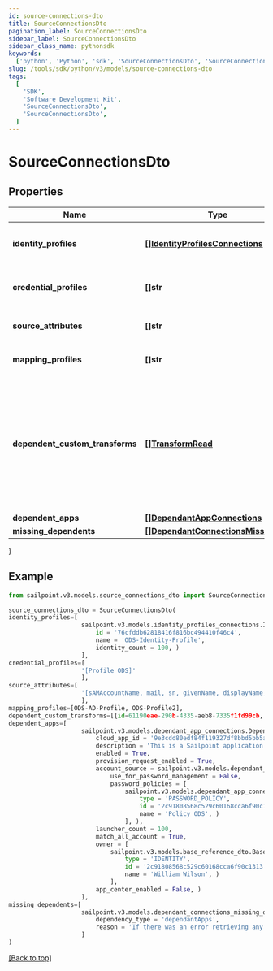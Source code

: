 ```yaml
---
id: source-connections-dto
title: SourceConnectionsDto
pagination_label: SourceConnectionsDto
sidebar_label: SourceConnectionsDto
sidebar_class_name: pythonsdk
keywords:
  ['python', 'Python', 'sdk', 'SourceConnectionsDto', 'SourceConnectionsDto']
slug: /tools/sdk/python/v3/models/source-connections-dto
tags:
  [
    'SDK',
    'Software Development Kit',
    'SourceConnectionsDto',
    'SourceConnectionsDto',
  ]
---
```


# SourceConnectionsDto

## Properties

| Name | Type | Description | Notes |
| --- | --- | --- | --- |
| **identity_profiles** | [**[]IdentityProfilesConnections**](identity-profiles-connections) | The IdentityProfile attached to this source | [optional] |
| **credential_profiles** | **[]str** | Name of the CredentialProfile attached to this source | [optional] |
| **source_attributes** | **[]str** | The attributes attached to this source | [optional] |
| **mapping_profiles** | **[]str** | The profiles attached to this source | [optional] |
| **dependent_custom_transforms** | [**[]TransformRead**](transform-read) | A list of custom transforms associated with this source. A transform will be considered associated with a source if any attributes of the transform specify the source as the sourceName. | [optional] |
| **dependent_apps** | [**[]DependantAppConnections**](dependant-app-connections) |  | [optional] |
| **missing_dependents** | [**[]DependantConnectionsMissingDto**](dependant-connections-missing-dto) |  | [optional] |

}

## Example

```python
from sailpoint.v3.models.source_connections_dto import SourceConnectionsDto

source_connections_dto = SourceConnectionsDto(
identity_profiles=[
                    sailpoint.v3.models.identity_profiles_connections.IdentityProfilesConnections(
                        id = '76cfddb62818416f816bc494410f46c4',
                        name = 'ODS-Identity-Profile',
                        identity_count = 100, )
                    ],
credential_profiles=[
                    '[Profile ODS]'
                    ],
source_attributes=[
                    '[sAMAccountName, mail, sn, givenName, displayName, employeeNumber, manager, telephoneNumber]'
                    ],
mapping_profiles=[ODS-AD-Profile, ODS-Profile2],
dependent_custom_transforms=[{id=61190eae-290b-4335-aeb8-7335f1fd99cb, name=Split Transform, type=split, attributes={delimiter=-, index=1, input={attributes={sourceName=Example CSV Source, attributeName=last_name}, type=accountAttribute}}, internal=false}],
dependent_apps=[
                    sailpoint.v3.models.dependant_app_connections.DependantAppConnections(
                        cloud_app_id = '9e3cdd80edf84f119327df8bbd5bb5ac',
                        description = 'This is a Sailpoint application',
                        enabled = True,
                        provision_request_enabled = True,
                        account_source = sailpoint.v3.models.dependant_app_connections_account_source.DependantAppConnections_accountSource(
                            use_for_password_management = False,
                            password_policies = [
                                sailpoint.v3.models.dependant_app_connections_account_source_password_policies_inner.DependantAppConnections_accountSource_passwordPolicies_inner(
                                    type = 'PASSWORD_POLICY',
                                    id = '2c91808568c529c60168cca6f90c1313',
                                    name = 'Policy ODS', )
                                ], ),
                        launcher_count = 100,
                        match_all_account = True,
                        owner = [
                            sailpoint.v3.models.base_reference_dto.BaseReferenceDto(
                                type = 'IDENTITY',
                                id = '2c91808568c529c60168cca6f90c1313',
                                name = 'William Wilson', )
                            ],
                        app_center_enabled = False, )
                    ],
missing_dependents=[
                    sailpoint.v3.models.dependant_connections_missing_dto.DependantConnectionsMissingDto(
                        dependency_type = 'dependantApps',
                        reason = 'If there was an error retrieving any dependencies, it would lbe listed here', )
                    ]
)

```

[[Back to top]](#)
